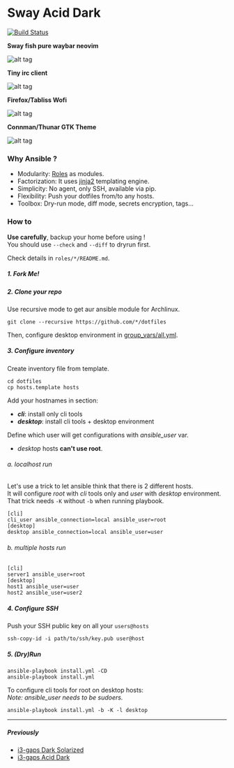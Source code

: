 # Sway Acid Dark 

[![Build Status](https://travis-ci.org/eoli3n/dotfiles.svg?branch=master)](https://travis-ci.org/eoli3n/dotfiles)

**Sway fish pure waybar neovim**

![alt tag](https://github.com/eoli3n/dotfiles/blob/master/screenshots/sway.png)

**Tiny irc client**

![alt tag](https://github.com/eoli3n/dotfiles/blob/master/screenshots/irc.png)

**Firefox/Tabliss Wofi**

![alt tag](https://github.com/eoli3n/dotfiles/blob/master/screenshots/ff.png)

**Connman/Thunar GTK Theme**

![alt tag](https://github.com/eoli3n/dotfiles/blob/master/screenshots/gtk.png)

### Why Ansible ?

- Modularity: [Roles](https://docs.ansible.com/ansible/latest/user_guide/playbooks_reuse_roles.html) as modules.
- Factorization: It uses [jinja2](https://docs.ansible.com/ansible-container/container_yml/template.html) templating engine.
- Simplicity: No agent, only SSH, available via pip.
- Flexibility: Push your dotfiles from/to any hosts.
- Toolbox: Dry-run mode, diff mode, secrets encryption, tags...

### How to

**Use carefully**, backup your home before using !  
You should use ``--check`` and ``--diff`` to dryrun first.

Check details in ``roles/*/README.md``.  

##### 1. Fork Me!

##### 2. Clone your repo

Use recursive mode to get aur ansible module for Archlinux.
```
git clone --recursive https://github.com/*/dotfiles
```

Then, configure desktop environment in [group_vars/all.yml](group_vars/all.yml).

##### 3. Configure inventory

Create inventory file from template.

```
cd dotfiles
cp hosts.template hosts
```

Add your hostnames in section:
- ***cli***: install only cli tools
- ***desktop***: install cli tools + desktop environment  

Define which user will get configurations with *ansible_user* var.  
- *desktop* hosts **can't use root**.  

###### a. localhost run

Let's use a trick to let ansible think that there is 2 different hosts.  
It will configure *root* with *cli* tools only and *user* with *desktop* environment.
That trick needs ``-K`` without ``-b`` when running playbook.

```
[cli]
cli_user ansible_connection=local ansible_user=root
[desktop]
desktop ansible_connection=local ansible_user=user
```

###### b. multiple hosts run

```
[cli]
server1 ansible_user=root
[desktop]
host1 ansible_user=user
host2 ansible_user=user2
```

##### 4. Configure SSH

Push your SSH public key on all your ``users@hosts``
```
ssh-copy-id -i path/to/ssh/key.pub user@host
```

##### 5. (Dry)Run

```
ansible-playbook install.yml -CD
ansible-playbook install.yml
```
To configure cli tools for root on desktop hosts:  
*Note: ansible_user needs to be sudoers.*  
```
ansible-playbook install.yml -b -K -l desktop
```

-----

##### Previously

* [i3-gaps Dark Solarized](https://github.com/eoli3n/dotfiles/tree/zsh-agnoster-solarized)
* [i3-gaps Acid Dark](https://github.com/eoli3n/dotfiles/tree/i3-gaps-acid-dark)
